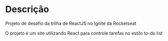 # Descrição

Projeto de desafio da trilha de ReactJS no Ignite da Rocketseat

O projeto é um site utilizando React para controle tarefas no estilo to-do list
